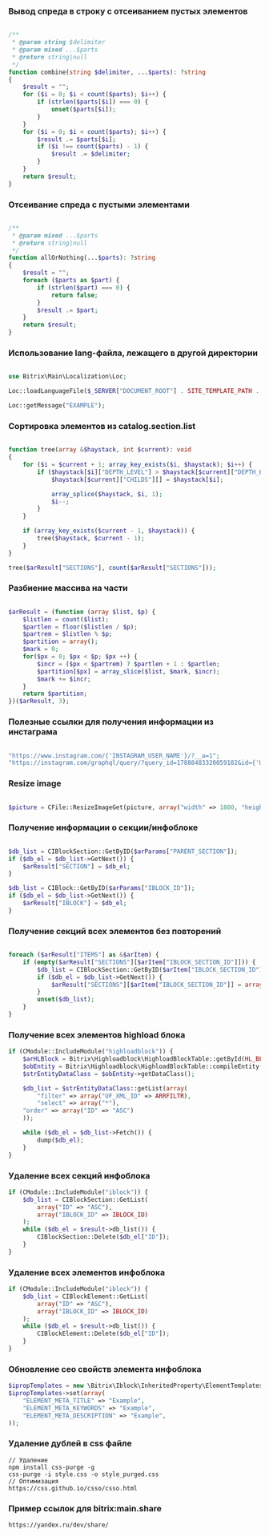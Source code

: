 ### Вывод спреда в строку с отсеиванием пустых элементов
```php

/**
 * @param string $delimiter
 * @param mixed ...$parts
 * @return string|null
 */
function combine(string $delimiter, ...$parts): ?string
{
	$result = "";
	for ($i = 0; $i < count($parts); $i++) {
		if (strlen($parts[$i]) === 0) {
			unset($parts[$i]);
		}
	}
	for ($i = 0; $i < count($parts); $i++) {
		$result .= $parts[$i];
		if ($i !== count($parts) - 1) {
			$result .= $delimiter;
		}
	}
	return $result;
}

```

### Отсеивание спреда с пустыми элементами
```php

/**
 * @param mixed ...$parts
 * @return string|null
 */
function allOrNothing(...$parts): ?string
{
	$result = "";
	foreach ($parts as $part) {
		if (strlen($part) === 0) {
			return false;
		}
		$result .= $part;
	}
	return $result;
}

```

### Использование lang-файла, лежащего в другой директории
```php

use Bitrix\Main\Localization\Loc;

Loc::loadLanguageFile($_SERVER["DOCUMENT_ROOT"] . SITE_TEMPLATE_PATH . "/index.php");

Loc::getMessage("EXAMPLE");

```

### Сортировка элементов из catalog.section.list
```php

function tree(array &$haystack, int $current): void
{
	for ($i = $current + 1; array_key_exists($i, $haystack); $i++) {
		if ($haystack[$i]["DEPTH_LEVEL"] > $haystack[$current]["DEPTH_LEVEL"]) {
			$haystack[$current]["CHILDS"][] = $haystack[$i];

			array_splice($haystack, $i, 1);
			$i--;
		}
	}

	if (array_key_exists($current - 1, $haystack)) {
		tree($haystack, $current - 1);
	}
}

tree($arResult["SECTIONS"], count($arResult["SECTIONS"]));


```

### Разбиение массива на части
```php

$arResult = (function (array $list, $p) {
	$listlen = count($list);
	$partlen = floor($listlen / $p);
	$partrem = $listlen % $p;
	$partition = array();
	$mark = 0;
	for($px = 0; $px < $p; $px ++) {
		$incr = ($px < $partrem) ? $partlen + 1 : $partlen;
		$partition[$px] = array_slice($list, $mark, $incr);
		$mark += $incr;
	}
	return $partition;
})($arResult, 3);

```

### Полезные ссылки для получения информации из инстаграма
```php

"https://www.instagram.com/{'INSTAGRAM_USER_NAME'}/?__a=1";
"https://instagram.com/graphql/query/?query_id=17888483320059182&id={'USER_ID'}&first={'IMAGES_COUNT'}";

```

### Resize image
```php

$picture = CFile::ResizeImageGet(picture, array("width" => 1800, "height" => 1000), false, false, false, false, 75);

```

### Получение информации о секции/инфоблоке
```php

$db_list = CIBlockSection::GetByID($arParams["PARENT_SECTION"]);
if ($db_el = $db_list->GetNext()) {
	$arResult["SECTION"] = $db_el;
}

$db_list = CIBlock::GetByID($arParams["IBLOCK_ID"]);
if ($db_el = $db_list->GetNext()) {
	$arResult["IBLOCK"] = $db_el;
}
```

### Получение секций всех элементов без повторений
```php

foreach ($arResult["ITEMS"] as &$arItem) {
	if (empty($arResult["SECTIONS"][$arItem["IBLOCK_SECTION_ID"]])) {
		$db_list = CIBlockSection::GetByID($arItem["IBLOCK_SECTION_ID"]);
		if ($db_el = $db_list->GetNext()) {
			$arResult["SECTIONS"][$arItem["IBLOCK_SECTION_ID"]] = array("NAME" => $db_el["NAME"], "SORT" => $db_el["SORT"], "ID" => $arItem["IBLOCK_SECTION_ID"]);
		}
		unset($db_list);
	}
}

```

### Получение всех элементов highload блока
```php
if (CModule::IncludeModule("highloadblock")) {
    $arHLBlock = Bitrix\Highloadblock\HighloadBlockTable::getById(HL_BLOCK_ID)->fetch();
    $obEntity = Bitrix\Highloadblock\HighloadBlockTable::compileEntity($arHLBlock);
    $strEntityDataClass = $obEntity->getDataClass();

    $db_list = $strEntityDataClass::getList(array(
        "filter" => array("UF_XML_ID" => ARRFILTR),
        "select" => array("*"),
	"order" => array("ID" => "ASC")
    ));

    while ($db_el = $db_list->Fetch()) {
        dump($db_el);
    }
}
```

### Удаление всех секций инфоблока
```php
if (CModule::IncludeModule("iblock")) {
    $db_list = CIBlockSection::GetList(
        array("ID" => "ASC"),
        array("IBLOCK_ID" => IBLOCK_ID)
    );
    while ($db_el = $result->db_list()) {
        CIBlockSection::Delete($db_el["ID"]);
    }
}
```

### Удаление всех элементов инфоблока
```php
if (CModule::IncludeModule("iblock")) {
    $db_list = CIBlockElement::GetList(
        array("ID" => "ASC"),
        array("IBLOCK_ID" => IBLOCK_ID)
    );
    while ($db_el = $result->db_list()) {
        CIBlockElement::Delete($db_el["ID"]);
    }
}
```

### Обновление сео свойств элемента инфоблока
```php
$ipropTemplates = new \Bitrix\Iblock\InheritedProperty\ElementTemplates(IBLOCK_ID, ELEMENT_ID);
$ipropTemplates->set(array(
    "ELEMENT_META_TITLE" => "Example",
    "ELEMENT_META_KEYWORDS" => "Example",
    "ELEMENT_META_DESCRIPTION" => "Example",
));
```

### Удаление дублей в css файле
```
// Удаление
npm install css-purge -g	
css-purge -i style.css -o style_purged.css	
// Оптимизация
https://css.github.io/csso/csso.html
```

### Пример ссылок для bitrix:main.share
```
https://yandex.ru/dev/share/
```

